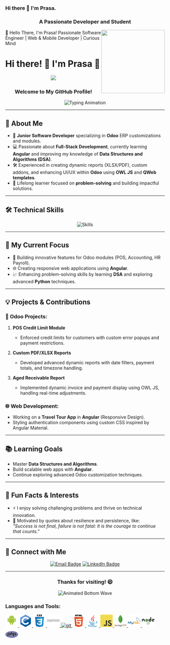 ### Hi there 👋 I'm Prasa.

<h3 align="center">A Passionate Developer and Student</h3>
<img src="https://storage.googleapis.com/pai-images/68d2f1f3ff684b5b91cb8c37dd31c31a.jpeg" width="200" height="200" align="right">

👋 Hello There, I'm Prasa! Passionate Software Engineer | Web & Mobile Developer | Curious Mind

# Hi there! 👋 I'm Prasa 🚀

<div align="center">
  <img src="https://media.giphy.com/media/hvRJCLFzcasrR4ia7z/giphy.gif" width="50">
  <h3>Welcome to My GitHub Profile!</h3>
  <img src="https://readme-typing-svg.demolab.com?font=Fira+Code&size=22&pause=1000&color=00A6FF&center=true&vCenter=true&width=440&lines=Junior+Software+Developer;Odoo+%7C+Web+Development+%7C+DSA+Learner;Always+Learning+%F0%9F%93%96;Let's+Build+Something+Great+Together!+%E2%9C%8C" alt="Typing Animation">
</div>

---

## 🌟 About Me
- 🌱 **Junior Software Developer** specializing in **Odoo** ERP customizations and modules.
- 💻 Passionate about **Full-Stack Development**, currently learning **Angular** and improving my knowledge of **Data Structures and Algorithms (DSA)**.
- 🛠️ Experienced in creating dynamic reports (XLSX/PDF), custom addons, and enhancing UI/UX within **Odoo** using **OWL JS** and **QWeb templates**.
- 📖 Lifelong learner focused on **problem-solving** and building impactful solutions.

---

## 🛠️ Technical Skills
<p align="center">
  <img src="https://skillicons.dev/icons?i=python,js,html,css,postgresql,git,bootstrap" alt="Skills" />
</p>

---

## 🌟 My Current Focus
- 🤝 Building innovative features for Odoo modules (POS, Accounting, HR Payroll).
- 🌐 Creating responsive web applications using **Angular**.
- 📈 Enhancing problem-solving skills by learning **DSA** and exploring advanced **Python** techniques.

---

## 💡 Projects & Contributions
### 🚀 Odoo Projects:
1. **POS Credit Limit Module**  
   - Enforced credit limits for customers with custom error popups and payment restrictions.

2. **Custom PDF/XLSX Reports**  
   - Developed advanced dynamic reports with date filters, payment totals, and timezone handling.

3. **Aged Receivable Report**  
   - Implemented dynamic invoice and payment display using OWL JS, handling real-time adjustments.

### 🌐 Web Development:
- Working on a **Travel Tour App** in **Angular** (Responsive Design).
- Styling authentication components using custom CSS inspired by Angular Material.

---

## 📚 Learning Goals
- Master **Data Structures and Algorithms**.
- Build scalable web apps with **Angular**.
- Continue exploring advanced Odoo customization techniques.

---

## 🌟 Fun Facts & Interests
- ⚡ I enjoy solving challenging problems and thrive on technical innovation.
- 🎯 Motivated by quotes about resilience and persistence, like:  
  *"Success is not final, failure is not fatal: It is the courage to continue that counts."*

---

## 🔗 Connect with Me
<p align="center">
  <a href="mailto:your-email@example.com"><img src="https://img.shields.io/badge/Email-Me-blue?style=for-the-badge" alt="Email Badge"></a>
  <a href="https://linkedin.com/in/your-profile"><img src="https://img.shields.io/badge/LinkedIn-Connect-blue?style=for-the-badge" alt="LinkedIn Badge"></a>
</p>

---

<div align="center">
  <h3>Thanks for visiting! 😄</h3>
  <img src="https://raw.githubusercontent.com/bornmay/bornmay/Update/svg/Bottom.svg" alt="Animated Bottom Wave">
</div>



<h3 align="left">Languages and Tools:</h3>
<p align="left"> <a href="https://developer.android.com" target="_blank" rel="noreferrer"> <img src="https://raw.githubusercontent.com/devicons/devicon/master/icons/android/android-original-wordmark.svg" alt="android" width="40" height="40"/> </a>  <a href="https://www.cprogramming.com/" target="_blank" rel="noreferrer"> <img src="https://raw.githubusercontent.com/devicons/devicon/master/icons/c/c-original.svg" alt="c" width="40" height="40"/> </a> <a href="https://www.w3schools.com/css/" target="_blank" rel="noreferrer"> <img src="https://raw.githubusercontent.com/devicons/devicon/master/icons/css3/css3-original-wordmark.svg" alt="css3" width="40" height="40"/> </a> <a href="https://expressjs.com" target="_blank" rel="noreferrer"> <img src="https://raw.githubusercontent.com/devicons/devicon/master/icons/express/express-original-wordmark.svg" alt="express" width="40" height="40"/> </a> <a href="https://git-scm.com/" target="_blank" rel="noreferrer"> <img src="https://www.vectorlogo.zone/logos/git-scm/git-scm-icon.svg" alt="git" width="40" height="40"/> </a> <a href="https://www.w3.org/html/" target="_blank" rel="noreferrer"> <img src="https://raw.githubusercontent.com/devicons/devicon/master/icons/html5/html5-original-wordmark.svg" alt="html5" width="40" height="40"/> </a>  <a href="https://www.java.com" target="_blank" rel="noreferrer"> <img src="https://raw.githubusercontent.com/devicons/devicon/master/icons/java/java-original.svg" alt="java" width="40" height="40"/> </a> <a href="https://developer.mozilla.org/en-US/docs/Web/JavaScript" target="_blank" rel="noreferrer"> <img src="https://raw.githubusercontent.com/devicons/devicon/master/icons/javascript/javascript-original.svg" alt="javascript" width="40" height="40"/> </a> <a href="https://www.mongodb.com/" target="_blank" rel="noreferrer"> <img src="https://raw.githubusercontent.com/devicons/devicon/master/icons/mongodb/mongodb-original-wordmark.svg" alt="mongodb" width="40" height="40"/> </a> <a href="https://www.mysql.com/" target="_blank" rel="noreferrer"> <img src="https://raw.githubusercontent.com/devicons/devicon/master/icons/mysql/mysql-original-wordmark.svg" alt="mysql" width="40" height="40"/> </a> <a href="https://nodejs.org" target="_blank" rel="noreferrer"> <img src="https://raw.githubusercontent.com/devicons/devicon/master/icons/nodejs/nodejs-original-wordmark.svg" alt="nodejs" width="40" height="40"/> </a> <a href="https://www.php.net" target="_blank" rel="noreferrer"> <img src="https://raw.githubusercontent.com/devicons/devicon/master/icons/php/php-original.svg" alt="php" width="40" height="40"/> </a> </p>


